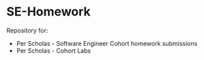 # SE-Homework
Repository for:
 - Per Scholas - Software Engineer Cohort homework submissions
 - Per Scholas - Cohort Labs
